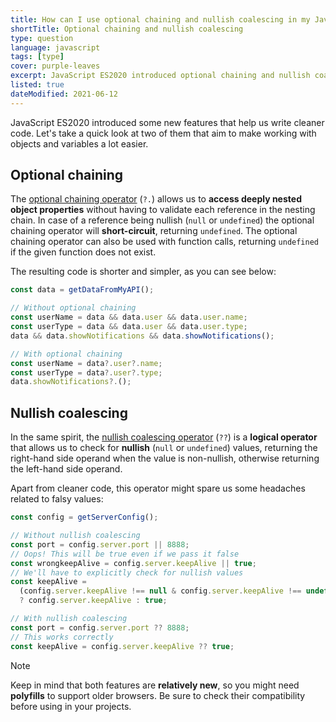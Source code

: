```yaml
---
title: How can I use optional chaining and nullish coalescing in my JavaScript project?
shortTitle: Optional chaining and nullish coalescing
type: question
language: javascript
tags: [type]
cover: purple-leaves
excerpt: JavaScript ES2020 introduced optional chaining and nullish coalescing. Learn everything you need to know with this quick guide.
listed: true
dateModified: 2021-06-12
---
```


JavaScript ES2020 introduced some new features that help us write cleaner code. Let's take a quick look at two of them that aim to make working with objects and variables a lot easier.

## Optional chaining

The [optional chaining operator](https://developer.mozilla.org/en-US/docs/Web/JavaScript/Reference/Operators/Optional_chaining) (`?.`) allows us to **access deeply nested object properties** without having to validate each reference in the nesting chain. In case of a reference being nullish (`null` or `undefined`) the optional chaining operator will **short-circuit**, returning `undefined`. The optional chaining operator can also be used with function calls, returning `undefined` if the given function does not exist.

The resulting code is shorter and simpler, as you can see below:

```js
const data = getDataFromMyAPI();

// Without optional chaining
const userName = data && data.user && data.user.name;
const userType = data && data.user && data.user.type;
data && data.showNotifications && data.showNotifications();

// With optional chaining
const userName = data?.user?.name;
const userType = data?.user?.type;
data.showNotifications?.();
```

## Nullish coalescing

In the same spirit, the [nullish coalescing operator](https://developer.mozilla.org/en-US/docs/Web/JavaScript/Reference/Operators/Nullish_coalescing_operator) (`??`) is a **logical operator** that allows us to check for **nullish** (`null` or `undefined`) values, returning the right-hand side operand when the value is non-nullish, otherwise returning the left-hand side operand.

Apart from cleaner code, this operator might spare us some headaches related to falsy values:

```js
const config = getServerConfig();

// Without nullish coalescing
const port = config.server.port || 8888;
// Oops! This will be true even if we pass it false
const wrongkeepAlive = config.server.keepAlive || true;
// We'll have to explicitly check for nullish values
const keepAlive =
  (config.server.keepAlive !== null & config.server.keepAlive !== undefined)
  ? config.server.keepAlive : true;

// With nullish coalescing
const port = config.server.port ?? 8888;
// This works correctly
const keepAlive = config.server.keepAlive ?? true;
```

> [!NOTE]
>
> Keep in mind that both features are **relatively new**, so you might need **polyfills** to support older browsers. Be sure to check their compatibility before using in your projects.
